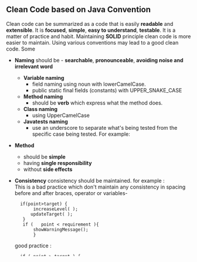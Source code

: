 ﻿


## Clean Code based on Java Convention
Clean code can be summarized as a code that is easily **readable** and **extensible**. It is **focused**, **simple**, **easy to understand**, **testable**. It is a matter of practice and habit. Maintaining **SOLID** principle clean code is more easier to maintain. Using various conventions may lead to a good clean code. Some 
- **Naming** should be - **searchable**, **pronounceable**, **avoiding noise and irrelevant word**
	- **Variable naming**
		- field naming using noun with lowerCamelCase.
		- public static final fields (constants) with UPPER_SNAKE_CASE
	- **Method naming**
		-  should be **verb** which express what the method does.
	- **Class naming**
		- using UpperCamelCase
	- **Javatests naming**
		- use an underscore to separate what's being tested from the specific case being tested. For example:
		
- **Method**
	- should be **simple**
	- having **single responsibility**
	- without **side effects**
		
- **Consistency**
consistency should be maintained. for example :
<br>This is a bad practice which don't maintain any consistency in spacing before and after braces, operator or variables- 

	    if(point>target) {
	    	 increaseLevel( );
	        updateTarget( );
	     }
	     if	(	point < requirement	){
		     showWarningMessage(); 
		     }
	good practice :
	

	    if ( point > target ) {
	    	   increaseLevel( );
	    	   updateTarget( );
	    }
	    
	    if ( point < requirement ) {
	    	   showWarningMessage(); 
	    }


- **Annotation** - using annotation is recommended in Java
Some annotations should be documented in Javadoc like this-
	- @Deprecated- @deprecated (Javadoc)
	- @Override - @inheritdocs
	- @SuppressWarnings - TODO
	
- **Brace style** 
<br>Not recommended in Java but maybe Good Practice for other language :			

	    if ( point > target ) 
	    		    {
	    	    	    increaseLevel( );
	        	    	updateTarget( );
	        	    }

	Good practice for Java :

	    if ( point > target ) {
	    	    	    increaseLevel( );
	        	    	updateTarget( );
	        	    }

- **Repetition**- Duplicate code means change required in multiple places when there is a change in logic and it is very error prone.
- **Do not leave code in comments**
- **Deprecated** library should be avoided.
-  **Exception**
	- **generic** exception should be avoided and catch proper possible exception
	- exceptions **should not be ignored**
	- **throwable** is not recommended to use because it includes Error exceptions.
- **Fewer Arguments**
<br>Functions should have two or fewer arguments, the fewer the better. 
- **Avoiding flag or Boolean parameter** as these naturally contradict the principle of single responsibility. it should be considered dividing the function into two.
- **Limit variable scope** (variable in the innermost block)
<br>Not recommended :

	    int i=0;
	    
	    while(i<user.length){
	    //a long calucation
	    i=i+1;
	    }
	    
	    int a=0, b=0;
	    while(a<book.length){
	    //a long calucation
	    a=a+1;
	    }
	    while(b<student.length){
	    //a long calucation
	    b=b+1;
	    }

	Good Practice :		
	    
	    int i=0; //user array iterator
	    while(i<user.length){
	    //a long calucation
	    i=i+1;
	    }
	    
	    int a=0; //book array iterator
	    while(a<book.length){
	    //a long calucation
	    a=a+1;
	    }

		int b=0; //student array iterator
	    while(b<student.length){
	    //a long calucation
	    b=b+1;
	    }
- **Simple statement**
<br>Not Recommended :

	    number++; position-- ; 

	Recommended :

		number++; 
		position-- ; 

- **Limit line length**
	- Avoid lines longer than 80 characters, since they're not handled well by many terminals and tools.
	- Examples for use in documentation should have a shorter line length-generally no more than 70 characters.

	Not recommended :
		
		if ( ( condition1 && condition2) || ( condition3 && condition4 ) || !( condition5 & condition6 )  || ( condition7 && condition8 ) ) { 
					        	    doSomethingAboutIt();          
					        	}	
	
	

	Good practice : 

		     if ((condition1 && condition2)
	                || (condition3 && condition4)
	                ||!(condition5 && condition6)
	                || ( condition7 & condition8 )) {
	            doSomethingAboutIt();
	        } 

- **Wrapping Lines**
<br>When an expression will not fit on a single line, break it according to these general principles:
	- Break after a comma.
	- Break before an operator.
	- Prefer higher-level breaks to lower-level breaks.
	- Align the new line with the beginning of the expression at the same level on the previous line.
	- If the above rules lead to confusing code or to code that's squished up against the right margin, just indent 8 spaces instead.

	Not recommended :

		if ( ( condition1 && condition2) || ( condition3 && condition4 ) || 
			!( condition5 & condition6 )  || ( condition7 && condition8 ) ) { 
		    doSomethingAboutIt();            //bad wrap, easy to miss this line
		} 
	Good practice : 

	     if ((condition1 && condition2)
	                || (condition3 && condition4)
	                ||!(condition5 && condition6)
	                || ( condition7 & condition8 )) {
	            doSomethingAboutIt();
	        } 

- **Order import statements**
	- maintain **lexicographical** order
	- separated by a blank line between each major grouping (android, com,  junit, net, org, java,  javax)
- **Treating acronyms and abbreviations as words** 
<br>Not recommended :

	    XMLHTTPRequest,

	Recommended :

	    XmlHttpRequest 


### Refactoring
Refactoring is the process of changing a software system in such a way that it does not alter the function of the code yet improves its internal structure. Sphaghetti codes can be cleaned using refactoring.

### Reference
- [Introduction to clean coding for beginners](https://www.freecodecamp.org/news/clean-coding-for-beginners/)
- [Clean coding in Java](https://www.baeldung.com/java-clean-code#:~:text=Broadly,%20clean%20code%20can%20be,tutorial%20how%20this%20builds%20up.)
- [Code convention for Java programming language](https://source.android.com/setup/contribute/code-style#define-fields-in-standard-places)
- [Google Java Style Guide](https://google.github.io/styleguide/javaguide.html)
- [Java code style rules](https://source.android.com/setup/contribute/code-style#define-fields-in-standard-places)
- [How refactoring works in Java](https://codegym.cc/groups/posts/196-how-refactoring-works-in-java) 

